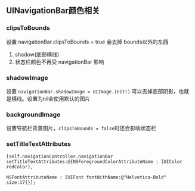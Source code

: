 ## UINavigationBar颜色相关

### clipsToBounds

设置 navigationBar.clipsToBounds = true 会去掉 bounds以外的东西

1. shadow(底部横线) 
2. 状态栏颜色不再受 navigationBar 影响

### shadowImage

设置 ```navigationBar.shadowImage = UIImage.init()``` 可以去掉底部阴影，也就是横线。设置为nil会使用默认的图片

### backgroundImage

设置导航栏背景图片，```clipsToBounds = false```时还会影响状态栏



### setTitleTextAttributes

```
[self.navigationController.navigationBar setTitleTextAttributes:@{NSForegroundColorAttributeName : [UIColor redColor],
                                                                      NSFontAttributeName : [UIFont fontWithName:@"Helvetica-Bold" size:17]}];
```